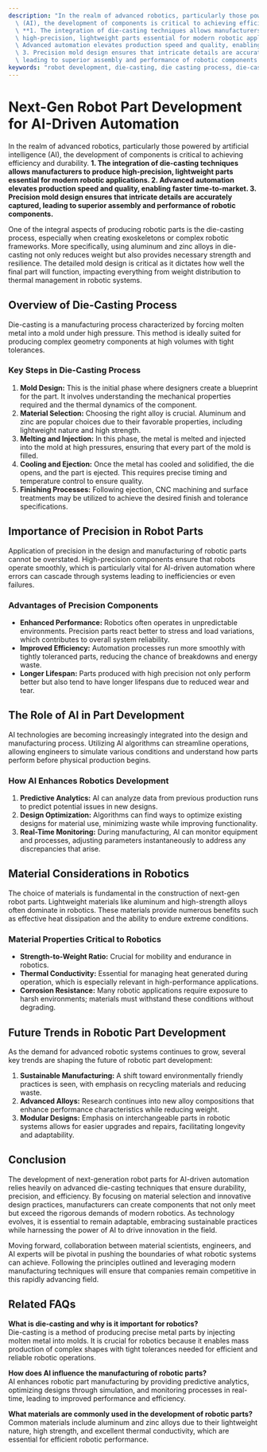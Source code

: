 ```yaml
---
description: "In the realm of advanced robotics, particularly those powered by artificial intelligence\
  \ (AI), the development of components is critical to achieving efficiency and durability.\
  \ **1. The integration of die-casting techniques allows manufacturers to produce\
  \ high-precision, lightweight parts essential for modern robotic applications. 2.\
  \ Advanced automation elevates production speed and quality, enabling faster time-to-market.\
  \ 3. Precision mold design ensures that intricate details are accurately captured,\
  \ leading to superior assembly and performance of robotic components.**  "
keywords: "robot development, die-casting, die casting process, die-cast aluminum"
---
```

# Next-Gen Robot Part Development for AI-Driven Automation  

In the realm of advanced robotics, particularly those powered by artificial intelligence (AI), the development of components is critical to achieving efficiency and durability. **1. The integration of die-casting techniques allows manufacturers to produce high-precision, lightweight parts essential for modern robotic applications. 2. Advanced automation elevates production speed and quality, enabling faster time-to-market. 3. Precision mold design ensures that intricate details are accurately captured, leading to superior assembly and performance of robotic components.**  

One of the integral aspects of producing robotic parts is the die-casting process, especially when creating exoskeletons or complex robotic frameworks. More specifically, using aluminum and zinc alloys in die-casting not only reduces weight but also provides necessary strength and resilience. The detailed mold design is critical as it dictates how well the final part will function, impacting everything from weight distribution to thermal management in robotic systems.

## **Overview of Die-Casting Process**

Die-casting is a manufacturing process characterized by forcing molten metal into a mold under high pressure. This method is ideally suited for producing complex geometry components at high volumes with tight tolerances. 

### **Key Steps in Die-Casting Process**

1. **Mold Design:** This is the initial phase where designers create a blueprint for the part. It involves understanding the mechanical properties required and the thermal dynamics of the component.
2. **Material Selection:** Choosing the right alloy is crucial. Aluminum and zinc are popular choices due to their favorable properties, including lightweight nature and high strength.
3. **Melting and Injection:** In this phase, the metal is melted and injected into the mold at high pressures, ensuring that every part of the mold is filled.
4. **Cooling and Ejection:** Once the metal has cooled and solidified, the die opens, and the part is ejected. This requires precise timing and temperature control to ensure quality.
5. **Finishing Processes:** Following ejection, CNC machining and surface treatments may be utilized to achieve the desired finish and tolerance specifications.

## **Importance of Precision in Robot Parts**

Application of precision in the design and manufacturing of robotic parts cannot be overstated. High-precision components ensure that robots operate smoothly, which is particularly vital for AI-driven automation where errors can cascade through systems leading to inefficiencies or even failures.

### **Advantages of Precision Components**

- **Enhanced Performance:** Robotics often operates in unpredictable environments. Precision parts react better to stress and load variations, which contributes to overall system reliability.
- **Improved Efficiency:** Automation processes run more smoothly with tightly toleranced parts, reducing the chance of breakdowns and energy waste.
- **Longer Lifespan:** Parts produced with high precision not only perform better but also tend to have longer lifespans due to reduced wear and tear.

## **The Role of AI in Part Development**

AI technologies are becoming increasingly integrated into the design and manufacturing process. Utilizing AI algorithms can streamline operations, allowing engineers to simulate various conditions and understand how parts perform before physical production begins.

### **How AI Enhances Robotics Development**

1. **Predictive Analytics:** AI can analyze data from previous production runs to predict potential issues in new designs.
2. **Design Optimization:** Algorithms can find ways to optimize existing designs for material use, minimizing waste while improving functionality.
3. **Real-Time Monitoring:** During manufacturing, AI can monitor equipment and processes, adjusting parameters instantaneously to address any discrepancies that arise.

## **Material Considerations in Robotics**

The choice of materials is fundamental in the construction of next-gen robot parts. Lightweight materials like aluminum and high-strength alloys often dominate in robotics. These materials provide numerous benefits such as effective heat dissipation and the ability to endure extreme conditions.

### **Material Properties Critical to Robotics**

- **Strength-to-Weight Ratio:** Crucial for mobility and endurance in robotics.
- **Thermal Conductivity:** Essential for managing heat generated during operation, which is especially relevant in high-performance applications.
- **Corrosion Resistance:** Many robotic applications require exposure to harsh environments; materials must withstand these conditions without degrading.

## **Future Trends in Robotic Part Development**

As the demand for advanced robotic systems continues to grow, several key trends are shaping the future of robotic part development:

1. **Sustainable Manufacturing:** A shift toward environmentally friendly practices is seen, with emphasis on recycling materials and reducing waste.
2. **Advanced Alloys:** Research continues into new alloy compositions that enhance performance characteristics while reducing weight.
3. **Modular Designs:** Emphasis on interchangeable parts in robotic systems allows for easier upgrades and repairs, facilitating longevity and adaptability.

## **Conclusion**

The development of next-generation robot parts for AI-driven automation relies heavily on advanced die-casting techniques that ensure durability, precision, and efficiency. By focusing on material selection and innovative design practices, manufacturers can create components that not only meet but exceed the rigorous demands of modern robotics. As technology evolves, it is essential to remain adaptable, embracing sustainable practices while harnessing the power of AI to drive innovation in the field.

Moving forward, collaboration between material scientists, engineers, and AI experts will be pivotal in pushing the boundaries of what robotic systems can achieve. Following the principles outlined and leveraging modern manufacturing techniques will ensure that companies remain competitive in this rapidly advancing field.

## Related FAQs

**What is die-casting and why is it important for robotics?**  
Die-casting is a method of producing precise metal parts by injecting molten metal into molds. It is crucial for robotics because it enables mass production of complex shapes with tight tolerances needed for efficient and reliable robotic operations.

**How does AI influence the manufacturing of robotic parts?**  
AI enhances robotic part manufacturing by providing predictive analytics, optimizing designs through simulation, and monitoring processes in real-time, leading to improved performance and efficiency.

**What materials are commonly used in the development of robotic parts?**  
Common materials include aluminum and zinc alloys due to their lightweight nature, high strength, and excellent thermal conductivity, which are essential for efficient robotic performance.
